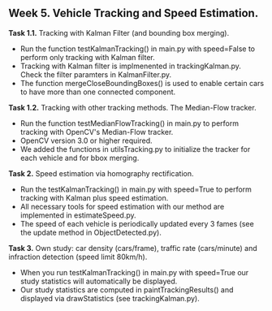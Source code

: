 ## Week 5. Vehicle Tracking and Speed Estimation.   

**Task 1.1.** Tracking with Kalman Filter (and bounding box merging).   
  - Run the function testKalmanTracking() in main.py with speed=False to perform only tracking with Kalman filter.    
  - Tracking with Kalman filter is implmenented in trackingKalman.py. Check the filter paramters in KalmanFilter.py.   
  - The function mergeCloseBoundingBoxes() is used to enable certain cars to have more than one connected component.      

**Task 1.2.** Tracking with other tracking methods. The Median-Flow tracker.   
  - Run the function testMedianFlowTracking() in main.py to perform tracking with OpenCV's Median-Flow tracker.   
  - OpenCV version 3.0 or higher required.   
  - We added the functions in utilsTracking.py to initialize the tracker for each vehicle and for bbox merging.   
  
**Task 2.** Speed estimation via homography rectification.  
  - Run the testKalmanTracking() in main.py with speed=True to perform tracking with Kalman plus speed estimation.  
  - All necessary tools for speed estimation with our method are implemented in estimateSpeed.py.   
  - The speed of each vehicle is periodically updated every 3 fames (see the update method in ObjectDetected.py).   
  
**Task 3.** Own study: car density (cars/frame), traffic rate (cars/minute) and infraction detection (speed limit 80km/h).   
  - When you run testKalmanTracking() in main.py with speed=True our study statistics will automatically be displayed.    
  - Our study statistics are computed in paintTrackingResults() and displayed via drawStatistics (see trackingKalman.py).   
  
